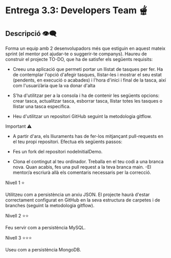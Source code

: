 # Entrega 3.3: Developers Team 🫕

## Descripció 👁‍🗨

Forma un equip amb 2 desenvolupadors més que estiguin en aquest mateix sprint (el mentor pot ajudar-te o suggerir-te companys). Haureu de construir el projecte TO-DO, que ha de satisfer els següents requisits:

- Creeu una aplicació que permeti portar un llistat de tasques per fer. Ha de contemplar l'opció d'afegir tasques, llistar-les i mostrar el seu estat (pendents, en execució o acabades) i l'hora d'inici i final de la tasca, així com l'usuari/ària que la va donar d'alta

- S'ha d'utilitzar per a la consola i ha de contenir les següents opcions: crear tasca, actualitzar tasca, esborrar tasca, llistar totes les tasques o llistar una tasca específica.

- Heu d'utilitzar un repositori GitHub seguint la metodologia gitflow.

 Important ⚠️

- A partir d'ara, els lliuraments has de fer-los mitjançant pull-requests en el teu propi repositori. Efectua els següents passos:

- Fes un fork del repositori nodeInitialDemo.

- Clona el contingut al teu ordinador.
Treballa en el teu codi a una branca nova.
Quan acabis, fes una pull request a la teva branca main. -El mentor/a escriurà allà els comentaris necessaris per la correcció. 

Nivell 1 ⭐

Utilitzeu com a persistència un arxiu JSON.
El projecte haurà d'estar correctament configurat en GitHub en la seva estructura de carpetes i de branches (seguint la metodologia gitflow).

Nivell 2 ⭐⭐

Feu servir com a persistència MySQL.

Nivell 3 ⭐⭐⭐

Useu com a persistència MongoDB.
